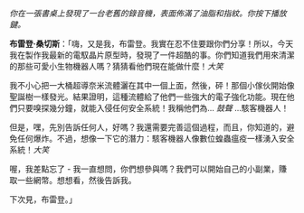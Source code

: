_你在一張書桌上發現了一台老舊的錄音機，表面佈滿了油脂和指紋。你按下播放鍵。_

**布雷登·桑切斯**：「嗨，又是我，布雷登。我實在忍不住要跟你們分享！所以，今天我在製作我最新的電馭晶片原型時，發現了一件超酷的事。你們知道我們用來清潔的那些可愛小生物機器人嗎？猜猜看他們現在能做什麼！_大笑_

我不小心把一大桶超導奈米流體灑在其中一個上面，然後，砰！那個小傢伙開始像聖誕樹一樣發光。結果證明，這種流體給了他們一些強大的電子強化功能。現在他們只要嗅探幾分鐘，就能入侵任何安全系統！我稱他們為... _鼓聲_ ...駭客機器人！

但是，嘿，先別告訴任何人，好嗎？我還需要完善這個過程，而且，你知道的，避免任何爆炸。不過，想像一下它的潛力：駭客機器人像數位蝗蟲瘟疫一樣湧入安全系統！_大笑_

喔，我差點忘了 - 我一直想問，你們想參與嗎？我們可以開始自己的小副業，賺取一些網幣。想想看，然後告訴我。

下次見，布雷登。」
